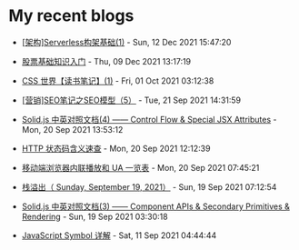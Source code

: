 # My recent blogs 
- [[架构]Serverless构架基础(1)](https://www.jonsam.site/2021/12/12/serverless-1/) - Sun, 12 Dec 2021 15:47:20 

- [股票基础知识入门](https://www.jonsam.site/2021/12/09/stock-basic/) - Thu, 09 Dec 2021 13:17:19 

- [CSS 世界【读书笔记】(1)](https://www.jonsam.site/2021/10/01/css-world-1/) - Fri, 01 Oct 2021 03:12:38 

- [[营销]SEO笔记之SEO模型（5）](https://www.jonsam.site/2021/09/21/seo-model/) - Tue, 21 Sep 2021 14:31:59 

- [Solid.js 中英对照文档(4) —— Control Flow & Special JSX Attributes](https://www.jonsam.site/2021/09/20/solid-js-control-flow-special-jsx-attributes/) - Mon, 20 Sep 2021 13:53:12 

- [HTTP 状态码含义速查](https://www.jonsam.site/2021/09/20/http-code-meaning/) - Mon, 20 Sep 2021 12:12:39 

- [移动端浏览器内联播放和 UA 一览表](https://www.jonsam.site/2021/09/20/mobile-browser-ua-inline-player/) - Mon, 20 Sep 2021 07:45:21 

- [栈溢出（  Sunday, September 19, 2021）](https://www.jonsam.site/2021/09/19/stack-overflow-2/) - Sun, 19 Sep 2021 07:12:54 

- [Solid.js 中英对照文档(3) —— Component APIs & Secondary Primitives & Rendering](https://www.jonsam.site/2021/09/19/solid-js-component-apis-rendering/) - Sun, 19 Sep 2021 03:30:18 

- [JavaScript Symbol 详解](https://www.jonsam.site/2021/09/11/javascript-symbol/) - Sat, 11 Sep 2021 04:44:44 
